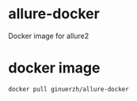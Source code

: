 # allure-docker
Docker image for allure2

# docker image

```
docker pull ginuerzh/allure-docker
```
